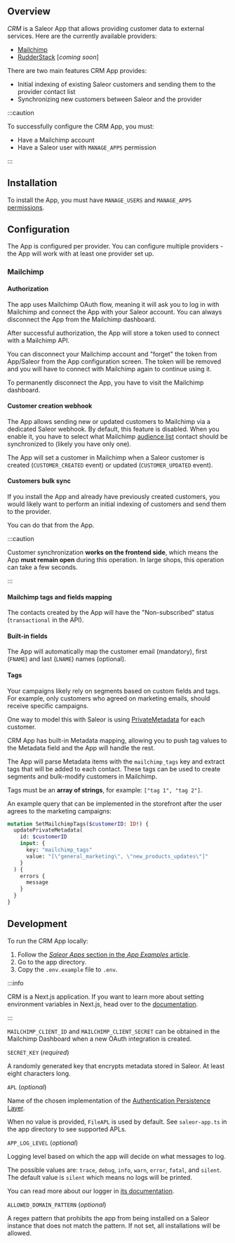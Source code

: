 ## Overview

_CRM_ is a Saleor App that allows providing customer data to external services. Here are the currently available providers:

- [Mailchimp](http://mailchimp.com/)
- [RudderStack](https://www.rudderstack.com/) [_coming soon_]

There are two main features CRM App provides:

- Initial indexing of existing Saleor customers and sending them to the provider contact list
- Synchronizing new customers between Saleor and the provider

:::caution

To successfully configure the CRM App, you must:

- Have a Mailchimp account
- Have a Saleor user with `MANAGE_APPS` permission

:::

## Installation

To install the App, you must have `MANAGE_USERS` and `MANAGE_APPS` [permissions](https://docs.saleor.io/developer/permissions#app-permissions).

## Configuration

The App is configured per provider. You can configure multiple providers - the App will work with at least one provider set up.

### Mailchimp

#### Authorization

The app uses Mailchimp OAuth flow, meaning it will ask you to log in with Mailchimp and connect the App with your Saleor account. You can always disconnect the App from the Mailchimp dashboard.

After successful authorization, the App will store a token used to connect with a Mailchimp API.

You can disconnect your Mailchimp account and "forget" the token from App/Saleor from the App configuration screen. The token will be removed and you will have to connect with Mailchimp again to continue using it.

To permanently disconnect the App, you have to visit the Mailchimp dashboard.

#### Customer creation webhook

The App allows sending new or updated customers to Mailchimp via a dedicated Saleor webhook. By default, this feature is disabled.
When you enable it, you have to select what Mailchimp [audience list](https://mailchimp.com/developer/marketing/api/lists/) contact should be synchronized to (likely you have only one).

The App will set a customer in Mailchimp when a Saleor customer is created (`CUSTOMER_CREATED` event) or updated (`CUSTOMER_UPDATED` event).

#### Customers bulk sync

If you install the App and already have previously created customers, you would likely want to perform an initial indexing of customers and send them to the provider.

You can do that from the App.

:::caution

Customer synchronization **works on the frontend side**, which means the App **must remain open** during this operation.
In large shops, this operation can take a few seconds.

:::

#### Mailchimp tags and fields mapping

The contacts created by the App will have the "Non-subscribed" status (`transactional` in the API).

#### Built-in fields

The App will automatically map the customer email (mandatory), first (`FNAME`) and last (`LNAME`) names (optional).

#### Tags

Your campaigns likely rely on segments based on custom fields and tags. For example, only customers who agreed on marketing emails,
should receive specific campaigns.

One way to model this with Saleor is using [PrivateMetadata](https://docs.saleor.io/api-usage/metadata) for each customer.

CRM App has built-in Metadata mapping, allowing you to push tag values to the Metadata field and the App will handle the rest.

The App will parse Metadata items with the `mailchimp_tags` key and extract tags that will be added to each contact.
These tags can be used to create segments and bulk-modify customers in Mailchimp.

Tags must be an **array of strings**, for example: `["tag 1", "tag 2"]`.

An example query that can be implemented in the storefront after the user agrees to the marketing campaigns:

```graphql
mutation SetMailchimpTags($customerID: ID!) {
  updatePrivateMetadata(
    id: $customerID
    input: {
      key: "mailchimp_tags"
      value: "[\"general_marketing\", \"new_products_updates\"]"
    }
  ) {
    errors {
      message
    }
  }
}
```

## Development

To run the CRM App locally:

1. Follow the [_Saleor Apps_ section in the _App Examples_ article](https://docs.saleor.io/developer/extending/apps/developing-apps/app-examples#saleor-apps).
2. Go to the app directory.
3. Copy the `.env.example` file to `.env`.

:::info

CRM is a Next.js application. If you want to learn more about setting environment variables in Next.js, head over to the [documentation](https://nextjs.org/docs/basic-features/environment-variables).

:::

`MAILCHIMP_CLIENT_ID` and `MAILCHIMP_CLIENT_SECRET` can be obtained in the Mailchimp Dashboard when a new OAuth integration is created.

`SECRET_KEY` (_required_)

A randomly generated key that encrypts metadata stored in Saleor. At least eight characters long.

`APL` (_optional_)

Name of the chosen implementation of the [Authentication Persistence Layer](https://github.com/saleor/saleor-app-sdk/blob/main/docs/apl.md).

When no value is provided, `FileAPL` is used by default. See `saleor-app.ts` in the app directory to see supported APLs.

`APP_LOG_LEVEL` (_optional_)

Logging level based on which the app will decide on what messages to log.

The possible values are: `trace`, `debug`, `info`, `warn`, `error`, `fatal`, and `silent`. The default value is `silent` which means no logs will be printed.

You can read more about our logger in [its documentation](https://getpino.io/#/docs/api?id=loggerlevel-string-gettersetter).

`ALLOWED_DOMAIN_PATTERN` (_optional_)

A regex pattern that prohibits the app from being installed on a Saleor instance that does not match the pattern. If not set, all installations will be allowed.
